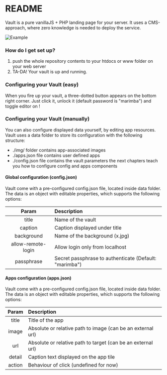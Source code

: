 # README

Vault is a pure vanillaJS + PHP landing page for your server.
It uses a CMS-approach, where zero knowledge is needed to deploy the service.

![Example](https://bitbucket.org/stalker2106/vault/raw/master/example/grid.png)

### How do I get set up?

1. push the whole repository contents to your htdocs or www folder on your web server
2. TA-DA! Your vault is up and running.

### Configuring your Vault (easy)

When you fire up your vault, a three-dotted button appears on the bottom right corner.
Just click it, unlock it (default password is "marimba") and toggle editor on !

### Configuring your Vault (manually)

You can also configure displayed data yourself, by editing app resources.
Vault uses a data folder to store its configuration with the following structure:
  * ./img/ folder contains app-associated images
  * ./apps.json file contains user defined apps
  * ./config.json file contains the vault parameters
the next chapters teach you how to configure config and apps components

#### Global configuration (config.json)

Vault come with a pre-configured config.json file, located inside data folder.
The data is an object with editable properties, which supports the following options:

|Param              |Description
|:-----------------:|:--------------------------------------------------------|
|title              | Name of the vault                                       |
|caption            | Caption displayed under title                           |
|background         | Name of the background (x.jpg)                          |
|allow-remote-login | Allow login only from localhost                         |
|passphrase         | Secret passphrase to authenticate (Default: "marimba")  |

#### Apps configuration (apps.json)

Vault come with a pre-configured config.json file, located inside data folder.
The data is an object with editable properties, which supports the following options:

|Param   |Description                                                 |
|:------:|:-----------------------------------------------------------|
|title   |Title of the app                                            |
|image   |Absolute or relative path to image (can be an external url) |
|url     |Absolute or relative path to target (can be an external url)|
|detail  |Caption text displayed on the app tile                      |
|action  |Behaviour of click (undefined for now)                      |
